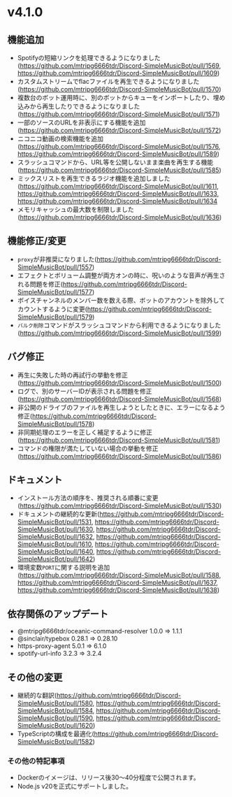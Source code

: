 # v4.1.0
## 機能追加
* Spotifyの短縮リンクを処理できるようになりました(https://github.com/mtripg6666tdr/Discord-SimpleMusicBot/pull/1569, https://github.com/mtripg6666tdr/Discord-SimpleMusicBot/pull/1609)
* カスタムストリームでflacファイルを再生できるようになりました(https://github.com/mtripg6666tdr/Discord-SimpleMusicBot/pull/1570)
* 複数台のボット運用時に、別のボットからキューをインポートしたり、埋め込みから再生したりできるようになりました(https://github.com/mtripg6666tdr/Discord-SimpleMusicBot/pull/1571)
* 一部のソースのURLを非表示にする機能を追加(https://github.com/mtripg6666tdr/Discord-SimpleMusicBot/pull/1572)
* ニコニコ動画の検索機能を追加(https://github.com/mtripg6666tdr/Discord-SimpleMusicBot/pull/1576, https://github.com/mtripg6666tdr/Discord-SimpleMusicBot/pull/1589)
* スラッシュコマンドから、URL等を公開しないまま楽曲を再生する機能(https://github.com/mtripg6666tdr/Discord-SimpleMusicBot/pull/1585)
* ミックスリストを再生できるラジオ機能を追加しました(https://github.com/mtripg6666tdr/Discord-SimpleMusicBot/pull/1611, https://github.com/mtripg6666tdr/Discord-SimpleMusicBot/pull/1633, https://github.com/mtripg6666tdr/Discord-SimpleMusicBot/pull/1634
* メモリキャッシュの最大数を制限しました(https://github.com/mtripg6666tdr/Discord-SimpleMusicBot/pull/1636)
## 機能修正/変更
* `proxy`が非推奨になりました(https://github.com/mtripg6666tdr/Discord-SimpleMusicBot/pull/1557)
* エフェクトとボリューム調整が両方オンの時に、呪いのような音声が再生される問題を修正(https://github.com/mtripg6666tdr/Discord-SimpleMusicBot/pull/1577)
* ボイスチャンネルのメンバー数を数える際、ボットのアカウントを除外してカウントするように変更(https://github.com/mtripg6666tdr/Discord-SimpleMusicBot/pull/1579)
* `バルク削除`コマンドがスラッシュコマンドから利用できるようになりました(https://github.com/mtripg6666tdr/Discord-SimpleMusicBot/pull/1599)
## バグ修正
* 再生に失敗した時の再試行の挙動を修正(https://github.com/mtripg6666tdr/Discord-SimpleMusicBot/pull/1500)
* ログで、別のサーバーIDが表示される問題を修正(https://github.com/mtripg6666tdr/Discord-SimpleMusicBot/pull/1568)
* 非公開のドライブのファイルを再生しようとしたときに、エラーになるよう修正(https://github.com/mtripg6666tdr/Discord-SimpleMusicBot/pull/1578)
* 非同期処理のエラーを正しく補足するように修正(https://github.com/mtripg6666tdr/Discord-SimpleMusicBot/pull/1581)
* コマンドの権限が満たしていない場合の挙動を修正(https://github.com/mtripg6666tdr/Discord-SimpleMusicBot/pull/1586)
## ドキュメント
* インストール方法の順序を、推奨される順番に変更(https://github.com/mtripg6666tdr/Discord-SimpleMusicBot/pull/1530)
* ドキュメントの継続的な更新(https://github.com/mtripg6666tdr/Discord-SimpleMusicBot/pull/1531, https://github.com/mtripg6666tdr/Discord-SimpleMusicBot/pull/1630, https://github.com/mtripg6666tdr/Discord-SimpleMusicBot/pull/1632, https://github.com/mtripg6666tdr/Discord-SimpleMusicBot/pull/1610, https://github.com/mtripg6666tdr/Discord-SimpleMusicBot/pull/1640, https://github.com/mtripg6666tdr/Discord-SimpleMusicBot/pull/1642)
* 環境変数`PORT`に関する説明を追加(https://github.com/mtripg6666tdr/Discord-SimpleMusicBot/pull/1588, https://github.com/mtripg6666tdr/Discord-SimpleMusicBot/pull/1637, https://github.com/mtripg6666tdr/Discord-SimpleMusicBot/pull/1638)
## 依存関係のアップデート
* @mtripg6666tdr/oceanic-command-resolver 1.0.0 => 1.1.1
* @sinclair/typebox 0.28.1 => 0.28.10
* https-proxy-agent 5.0.1 => 6.1.0
* spotify-url-info 3.2.3 => 3.2.4
## その他の変更
* 継続的な翻訳(https://github.com/mtripg6666tdr/Discord-SimpleMusicBot/pull/1580, https://github.com/mtripg6666tdr/Discord-SimpleMusicBot/pull/1584, https://github.com/mtripg6666tdr/Discord-SimpleMusicBot/pull/1590, https://github.com/mtripg6666tdr/Discord-SimpleMusicBot/pull/1620)
* TypeScriptの構成を最適化(https://github.com/mtripg6666tdr/Discord-SimpleMusicBot/pull/1582)

### その他の特記事項
- Dockerのイメージは、リリース後30～40分程度で公開されます。
- Node.js v20を正式にサポートしました。

